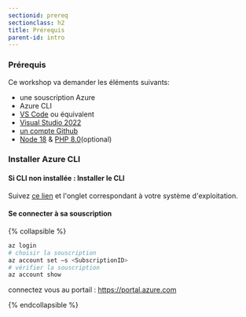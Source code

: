 ```yaml
---
sectionid: prereq
sectionclass: h2
title: Prérequis
parent-id: intro
---
```


### Prérequis

Ce workshop va demander les éléments suivants:

- une souscription Azure
- Azure CLI
- [VS Code](https://code.visualstudio.com/) ou équivalent
- [Visual Studio 2022](https://visualstudio.microsoft.com/fr/vs/)
- [un compte Github](https://github.com/join)
- [Node 18](https://nodejs.org/en/download) & [PHP 8.0](https://www.php.net/downloads.php)(optional)

### Installer Azure CLI

#### Si CLI non installée : Installer le CLI

Suivez [ce lien](https://docs.microsoft.com/fr-fr/cli/azure/install-azure-cli) et l'onglet correspondant à votre système d'exploitation.

#### Se connecter à sa souscription

{% collapsible %}

```bash
az login
# choisir la souscription 
az account set –s <SubscriptionID> 
# vérifier la souscription
az account show
```

connectez vous au portail : <https://portal.azure.com>

{% endcollapsible %}

